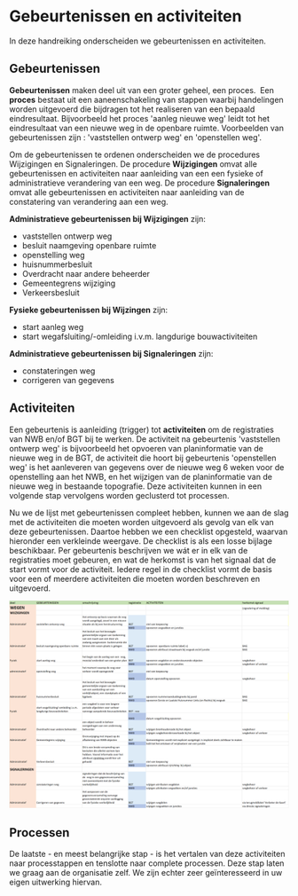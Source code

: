 # Gebeurtenissen en activiteiten
In deze handreiking onderscheiden we gebeurtenissen en activiteiten.

## Gebeurtenissen
**Gebeurtenissen** maken deel uit van een groter geheel, een proces.  Een
**proces** bestaat uit een aaneenschakeling van stappen waarbij handelingen
worden uitgevoerd die bijdragen tot het realiseren van een bepaald
eindresultaat. Bijvoorbeeld het proces 'aanleg nieuwe weg' leidt tot het
eindresultaat van een nieuwe weg in de openbare ruimte. Voorbeelden van
gebeurtenissen zijn : 'vaststellen ontwerp weg' en 'openstellen weg'.

Om de gebeurtenissen te ordenen onderscheiden we de procedures Wijzigingen en
Signaleringen. De procedure **Wijzigingen** omvat alle gebeurtenissen en
activiteiten naar aanleiding van een een fysieke of administratieve verandering
van een weg. De procedure **Signaleringen** omvat alle gebeurtenissen en
activiteiten naar aanleiding van de constatering van verandering aan een weg.

**Administratieve gebeurtenissen bij Wijzigingen** zijn:
-   vaststellen ontwerp weg
-   besluit naamgeving openbare ruimte
-   openstelling weg
-   huisnummerbesluit
-   Overdracht naar andere beheerder
-   Gemeentegrens wijziging
-   Verkeersbesluit

**Fysieke gebeurtenissen bij Wijzingen** zijn:
-   start aanleg weg
-   start wegafsluiting/-omleiding i.v.m. langdurige bouwactiviteiten

**Administratieve gebeurtenissen bij Signaleringen** zijn:
-   constateringen weg
-   corrigeren van gegevens

## Activiteiten
Een gebeurtenis is aanleiding (trigger) tot **activiteiten** om de registraties
van NWB en/of BGT bij te werken. De activiteit na gebeurtenis 'vaststellen
ontwerp weg' is bijvoorbeeld het opvoeren van planinformatie van de nieuwe weg
in de BGT, de activiteit die hoort bij gebeurtenis 'openstellen weg' is het
aanleveren van gegevens over de nieuwe weg 6 weken voor de openstelling aan het
NWB, en het wijzigen van de planinformatie van de nieuwe weg in bestaande
topografie. Deze activiteiten kunnen in een volgende stap vervolgens worden
geclusterd tot processen.

Nu we de lijst met gebeurtenissen compleet hebben, kunnen we aan de slag met de
activiteiten die moeten worden uitgevoerd als gevolg van elk van deze
gebeurtenissen. Daartoe hebben we een checklist opgesteld, waarvan hieronder een
verkleinde weergave. De checklist is als een losse bijlage beschikbaar. Per
gebeurtenis beschrijven we wát er in elk van de registraties moet gebeuren, en
wat de herkomst is van het signaal dat de start vormt voor de activiteit. Iedere
regel in de checklist vormt de basis voor een of meerdere activiteiten die
moeten worden beschreven en uitgevoerd.

![Checklist activiteiten](media/92a8c18ed9b86cccbc727058a7835c71.png)

## Processen
De laatste - en meest belangrijke stap - is het vertalen van deze activiteiten naar processtappen en tenslotte naar complete processen. Deze stap laten we graag aan de organisatie zelf. We zijn echter zeer geïnteresseerd in uw eigen uitwerking hiervan.
